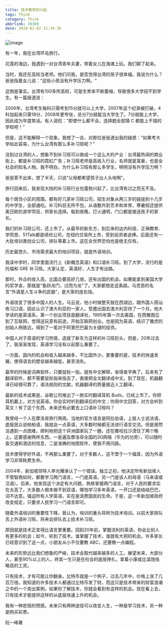 ```yaml
---
title: 技术教育的兴起
tags: Think
category: Think
abbrlink: 39389
date: 2018-01-02 21:34:36
---
```

![image](http://ovi3ob9p4.bkt.clouddn.com/TIETU/CT0065.jpg)

有一年，我在台湾环岛旅行。

花莲的海边，我遇到一对台湾青年夫妻，带着女儿在海滩上玩。我们聊了起来。

当时，我还在高校当老师。他们问我，是否觉得台湾的孩子很幸福。我说为什么？爸爸指着女儿说：”这些小孩没有升学压力啊。“

这倒是事实。台湾有100多所高校，可是生育率不断萎缩，导致很多大学招不到学生。有一篇报道说：

<!--more-->

2006年，台湾考生每科只需考到15分就可以上大学，2007年这个纪录被打破，4科加起来只需18分，2008年更夸张，总分7分就能当大学生了。7分就能上大学，因此成为年度笑话。有人调侃：”即使什么都不会，选择题全部猜 C 都能上不错的学校吧！“

但是，这不能解释一个现象。我想了一会，对那位爸爸道出我的疑惑：”如果考大学如此容易，为什么台湾有那么多补习班呢？“

没到过台湾的人，想象不到补习班可以做成一个这么大的产业：台湾最热闹的商业街上，都是补习班的霓虹广告；补习班老师是高收入行业，名师就是富豪，也是全社会的知名人物。我不明白，为什么补习班有那么多学生，明明没有升学压力啊？

爸爸答不出来，想了半天，只说“父母都希望孩子出人头地啊”。


旅行回来后，我发现大陆的补习班行业也蓬勃兴起了，比台湾有过之而无不及。

每个居住小区的周围，都有好几家补习班公司，招生对象从两三岁的娃娃到十几岁的中学生，全部通吃。补习科目无所不包，从语数外到艺术和体育，寒暑假还提供美日欧的游学项目，供家长选择。每到夜晚，灯火通明，门口都是接送孩子的家长。

我们的补习班公司，还上市了。从最早的新东方，到后来的达内科技、正保教育、学而思、51Talk都是绩优公司，在纽约交易所上市，受到投资者追捧。后面还有一大批培训类创业公司，排队等着上市。这在全世界恐怕也是绝无仅有。

历史最悠久、市场需求最大的培训项目，就是外语培训。

我读中学时，同学里面流行上《新概念英语》和口语补习班。到了大学，流行的是托福和 GRE 补习班。大家认定，英语好，人生才有出路。

那时，外企的收入高，比国企要高好几倍，还有出国的机会。如果能拿到美国大学的奖学金，那就是"鱼跃龙门，过而为龙"了。大家都想走这条路。马克思的名言”外语是人生斗争的武器“，是大家的座右铭。

外语改变了很多中国人的人生。马云说，他小时候整天就在西湖边，跟外国人搭讪练习口语，因此认识了澳大利亚的一家人，受邀出国去澳大利亚待了一个月。他大学读的是英语系，第一个创业项目是翻译社，1995年第一次去美国，在西雅图见到了互联网，觉得这玩意有前途，开始互联网创业。也是因为英语，结识了雅虎的创始人杨致远，得到了一笔对于阿里巴巴最为关键的投资。

中国人对于英语的学习热情，造就了新东方这样的补习班巨头。但是，20年过去了，我渐渐发现，英语学习没有以前那么重要了。

一方面，国内的机会和收入越来越多，不比国外少。更重要的是，技术的快速发展，使得语言的壁垒越来越低，甚至消失。

最早的时候是词典软件，只要鼠标一指，就有中文解释，省得查字典了。后来有了翻译软件，都不需要鼠标指来指去了，直接把全文翻译成中文。到了现在，机器翻译已经很可靠了，语法规则的文献，机器翻译的质量接近人工翻译。

最新的技术成果是，谷歌公司推出了一款实时翻译耳机 Buds，已经上市了。你把耳机戴上，对方说英语，你会实时听到翻译后的中文；你用中文回答，对方会听到英文！有了这个东西，未来还有必要去上口语补习班吗？

我曾经一个人在摩洛哥旅行两周。当地的官方语言是阿拉伯语，上层人士说法语，底层民众说柏柏语，我就会一点英语，大多数时候都无法进行语言交流。但是居然没遇到一点困难，顺利地把这个非洲国家玩了一圈，还在撒哈拉沙漠住了两个晚上。这要感谢两样东西，一是遍及摩洛哥全国的3G网络（华为的功劳），可以随时查交通和酒店的信息，二是准确的地图软件，使我不用问路。

技术使得学好外语，不再那么重要了。对于多数人，这不啻于一个福音，因为外语学习非常耗费生命。

2004年，新加坡领导人李光耀承认了一个错误。独立之初，他决定所有新加坡人不管智商如何，都要学习两门语言，一门是英语，另一门是该人的母语（马来语或汉语）。后来，他发现这个决定有大问题，熟练掌握两门语言，对于人民的要求实在太高了。大多数人根本做不到双语，哪怕学习多年英语，一开口还是结结巴巴，词不达意。强迫所有人学英语，实在是浪费国民的生命。于是，这一年新加坡政府改变规定，只要求人民学习一门语言即可。

随着外语培训的重要性下降，我认为，培训的重头将转为技术培训。以前大家排队去上外语补习班，将来会排队去上技术补习班。

原因就是技术正变得比语言更重要。回到20年前，掌握流利的英语，你会比别人有更多的机会；如今，轮到了技术。谁掌握了技术，谁就有大把的机会。许多家长已经意识到了这一点，小朋友从小不仅要教 ABC，还要教一点编程。

未来的形势远比我们想象的严峻，技术会取代越来越多的人工。展望未来，大部分人，甚至90%以上的人，终其一生只是在社会的底层挣扎，拿着小康或比温饱线略高的工资。

只有技术，才有可能让你翻身。比特币就是一个例子，过去几年中，价格上涨了几百万倍。我知道的许多技术人都通过比特币发了财，而这只是技术带来的财富浪潮之中的一个突出案例。如果你了解技术，你就会看到有这样的机会。现在看上去，只有技术才能提供这样的从底层快速上升的机会。

我有一种悲观的预感。未来只有两种途径可以改变人生，一种是学习技术，另一种是购买彩票。

阮一峰著
